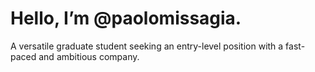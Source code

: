 # Hello, I’m @paolomissagia.


A versatile graduate student seeking an entry-level position with a fast-paced and ambitious company.
